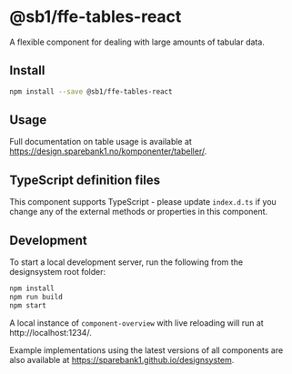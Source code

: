 # @sb1/ffe-tables-react

A flexible component for dealing with large amounts of tabular data.

## Install

```bash
npm install --save @sb1/ffe-tables-react
```

## Usage

Full documentation on table usage is available at https://design.sparebank1.no/komponenter/tabeller/.

## TypeScript definition files

This component supports TypeScript - please update `index.d.ts` if you change any
of the external methods or properties in this component.

## Development

To start a local development server, run the following from the designsystem root folder:

```bash
npm install
npm run build
npm start
```

A local instance of `component-overview` with live reloading will run at http://localhost:1234/.

Example implementations using the latest versions of all components are also available at https://sparebank1.github.io/designsystem.
